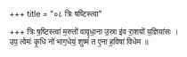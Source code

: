 +++
title = "०८ त्रिः षष्टिस्त्वा"

+++
त्रिः ष॒ष्टिस्त्वा॑ म॒रुतो॑ वावृधा॒ना उ॒स्रा इ॑व रा॒शयो॑ य॒ज्ञिया॑सः ।  
उप॒ त्वेमः॑ कृ॒धि नो॑ भाग॒धेयं॒ शुष्मं॑ त ए॒ना ह॒विषा॑ विधेम ॥